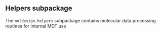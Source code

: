 ## Helpers subpackage

The `moldesign.helpers` subpackage contains molecular data processing 
routines for internal MDT use